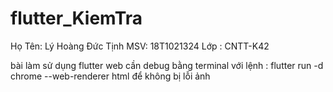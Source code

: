 # flutter_KiemTra

Họ Tên: Lý Hoàng Đức Tịnh
MSV: 18T1021324
Lớp : CNTT-K42

bài làm sử dụng flutter web
cần debug bằng terminal với lệnh : flutter run -d chrome --web-renderer html
để không bị lỗi ảnh
